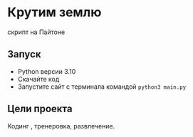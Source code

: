 # Крутим землю 

скрипт на Пайтоне 

## Запуск

- Python версии 3.10
- Скачайте код
- Запустите сайт c терминала командой `python3 main.py`

## Цели проекта

Кодинг , тренеровка, развлечение.
